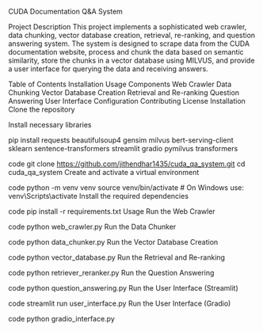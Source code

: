 CUDA Documentation Q&A System

Project Description
This project implements a sophisticated web crawler, data chunking, vector database creation, retrieval, re-ranking, and question answering system. The system is designed to scrape data from the CUDA documentation website, process and chunk the data based on semantic similarity, store the chunks in a vector database using MILVUS, and provide a user interface for querying the data and receiving answers.

Table of Contents
Installation
Usage
Components
Web Crawler
Data Chunking
Vector Database Creation
Retrieval and Re-ranking
Question Answering
User Interface
Configuration
Contributing
License
Installation
Clone the repository

Install necessary libraries

pip install requests beautifulsoup4 gensim milvus bert-serving-client sklearn sentence-transformers streamlit gradio pymilvus transformers




 code
git clone https://github.com/jithendhar1435/cuda_qa_system.git
cd cuda_qa_system
Create and activate a virtual environment


 code
python -m venv venv
source venv/bin/activate   # On Windows use: venv\Scripts\activate
Install the required dependencies


 code
pip install -r requirements.txt
Usage
Run the Web Crawler


 code
python web_crawler.py
Run the Data Chunker


 code
python data_chunker.py
Run the Vector Database Creation


 code
python vector_database.py
Run the Retrieval and Re-ranking


 code
python retriever_reranker.py
Run the Question Answering


 code
python question_answering.py
Run the User Interface (Streamlit)


 code
streamlit run user_interface.py
Run the User Interface (Gradio)


 code
python gradio_interface.py
